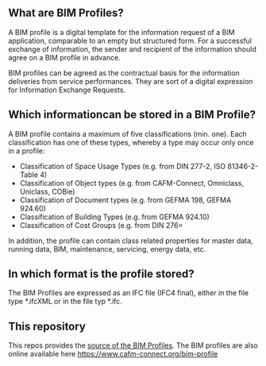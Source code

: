 ## What are BIM Profiles?

A BIM profile is a digital template for the information request of a BIM application, comparable to an empty but structured form. For a successful exchange of information, the sender and recipient of the information should agree on a BIM profile in advance.

BIM profiles can be agreed as the contractual basis for the information deliveries from service performances. They are sort of a digital expression for Information Exchange Requests.

## Which informationcan be stored in a BIM Profile?

A BIM profile contains a maximum of five classifications (min. one). Each classification has one of these types, whereby a type may occur only once in a profile:
- Classification of Space Usage Types (e.g. from DIN 277-2, ISO 81346-2-Table 4)
- Classification of Object types (e.g. from CAFM-Connect, Omniclass, Uniclass, COBie)
- Classification of Document types (e.g. from GEFMA 198, GEFMA 924.60)
- Classification of Building Types (e.g. from GEFMA 924.10)
- Classification of Cost Groups (e.g. from DIN 276=

In addition, the profile can contain class related properties for master data, running data, BIM, maintenance, servicing, energy data, etc.

## In which format is the profile stored?

The BIM Profiles are expressed as an IFC file (IFC4 final), either in the file type *.ifcXML or in the file typ *.ifc.

## This repository
This repos provides the [source of the BIM Profiles](https://github.com/CAFM-Connect/BIM-Profiles/tree/master/ProfileFiles). The BIM profiles are also online available here
https://www.cafm-connect.org/bim-profile
